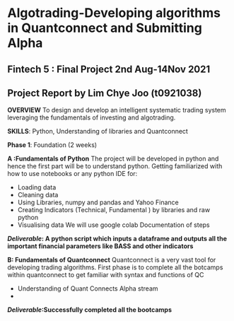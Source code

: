 # Algotrading-Developing algorithms in Quantconnect and Submitting Alpha
## Fintech 5 : Final Project 2nd Aug-14Nov 2021
## Project Report by Lim Chye Joo (t0921038)

**OVERVIEW**
To design and develop an intelligent systematic trading system leveraging the fundamentals of
investing and algotrading.

**SKILLS**: Python, Understanding of libraries and Quantconnect

**Phase 1**: Foundation (2 weeks)

**A :Fundamentals of Python**
The project will be developed in python and hence the first part will be to understand python.
Getting familiarized with how to use notebooks or any python IDE for:
- Loading data
- Cleaning data
- Using Libraries, numpy and pandas and Yahoo Finance
- Creating Indicators (Technical, Fundamental ) by libraries and raw python
- Visualising data
We will use google colab
Documentation of steps

***Deliverable*: A python script which inputs a dataframe and outputs all the important financial
parameters like BASS and other indicators**

**B: Fundamentals of Quantconnect**
Quantconnect is a very vast tool for developing trading algorithms. First phase is to complete all
the botcamps within quantconnect to get familiar with syntax and functions of QC
- Understanding of Quant Connects Alpha stream
- 
***Deliverable*:Successfully completed all the bootcamps**
